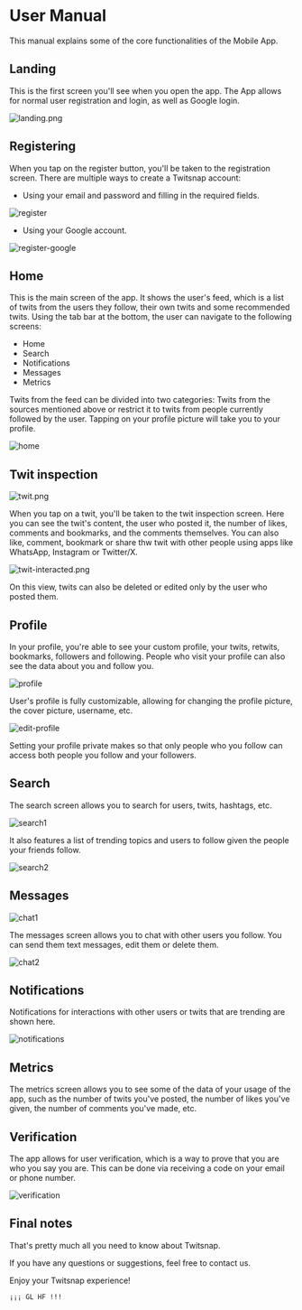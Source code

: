 # User Manual

This manual explains some of the core functionalities of the Mobile App.

## Landing
This is the first screen you'll see when you open the app. 
The App allows for normal user registration and login, as well as Google login.

![landing.png](landing.jpg)

## Registering
When you tap on the register button, you'll be taken to the registration screen. 
There are multiple ways to create a Twitsnap account:
- Using your email and password and filling in the required fields.

![register](registering.jpg)

- Using your Google account.

![register-google](register-google.jpg)

## Home
This is the main screen of the app. It shows the user's feed, which is a list of twits from the users they follow, their own twits and some recommended twits.
Using the tab bar at the bottom, the user can navigate to the following screens:
- Home
- Search
- Notifications
- Messages
- Metrics

Twits from the feed can be divided into two categories: Twits from the sources mentioned above or restrict it to twits from people currently followed by the user.
Tapping on your profile picture will take you to your profile.

![home](home.jpg)

## Twit inspection
![twit.png](twit.jpg)

When you tap on a twit, you'll be taken to the twit inspection screen. Here you can see the twit's content, the user who posted it, the number of likes, comments and bookmarks, and the comments themselves.
You can also like, comment, bookmark or share thw twit with other people using apps like WhatsApp, Instagram or Twitter/X.

![twit-interacted.png](twit-interacted.jpg)

On this view, twits can also be deleted or edited only by the user who posted them.

## Profile
In your profile, you're able to see your custom profile, your twits, retwits, bookmarks, followers and following.
People who visit your profile can also see the data about you and follow you.

![profile](profile.jpg)

User's profile is fully customizable, allowing for changing the profile picture, the cover picture, username, etc.

![edit-profile](edit-profile.jpg)

Setting your profile private makes so that only people who you follow can access both people you follow and your followers.

## Search

The search screen allows you to search for users, twits, hashtags, etc.

![search1](search1.jpg)

It also features a list of trending topics and users to follow given the people your friends follow.

![search2](search2.jpg)

## Messages

![chat1](chat1.jpg)

The messages screen allows you to chat with other users you follow. You can send them text messages, edit them or delete them.

![chat2](chat2.jpg)

## Notifications

Notifications for interactions with other users or twits that are trending are shown here.

![notifications](notifications.jpg)

## Metrics

The metrics screen allows you to see some of the data of your usage of the app, such as the number of twits you've posted, the number of likes you've given, the number of comments you've made, etc.

## Verification

The app allows for user verification, which is a way to prove that you are who you say you are.
This can be done via receiving a code on your email or phone number.

![verification](verification.jpg)

## Final notes

That's pretty much all you need to know about Twitsnap.

If you have any questions or suggestions, feel free to contact us.

Enjoy your Twitsnap experience!
```
¡¡¡ GL HF !!!
```
